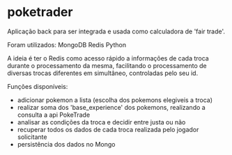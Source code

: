 # poketrader


Aplicação back para ser integrada e usada como calculadora de 'fair trade'.

Foram utilizados:
MongoDB
Redis
Python

A ideia é ter o Redis como acesso rápido a informações de cada troca durante o processamento da mesma, facilitando o processamento de diversas trocas diferentes em simultâneo, controladas pelo seu id.

Funções disponíveis:
- adicionar pokemon a lista (escolha dos pokemons elegiveis a troca)
- realizar soma dos 'base_experience' dos pokemons, realizando a consulta a api PokeTrade
- analisar as condições da troca e decidir entre justa ou não
- recuperar todos os dados de cada troca realizada pelo jogador solicitante
- persistência dos dados no Mongo
